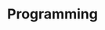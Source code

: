 ---
title: Programming
menu:
  sidebar:
    name: "Programming"
    identifier: programming
    weight: 20
---